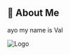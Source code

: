 
## 🚀 About Me
ayo my name is Val

![Logo]([https://i.pinimg.com/564x/bd/29/77/bd2977ba39b059d9380ba0ea5d0d84f4.jpg](https://i.pinimg.com/564x/4e/df/c4/4edfc4f524a5bd2cd4d0c08946182642.jpg)https://i.pinimg.com/564x/4e/df/c4/4edfc4f524a5bd2cd4d0c08946182642.jpg)

